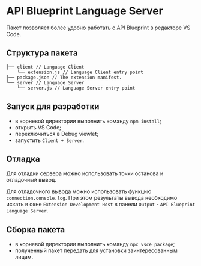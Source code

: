 # API Blueprint Language Server

Пакет позволяет более удобно работать с API Blueprint в редакторе VS Code.

## Структура пакета

```
├── client // Language Client
    └── extension.js // Language Client entry point
├── package.json // The extension manifest.
└── server // Language Server
    └── server.js // Language Server entry point
```

## Запуск для разработки

* в корневой директории выполнить команду `npm install`;
* открыть VS Code;
* переключиться в Debug viewlet;
* запустить `Client + Server`.

## Отладка

Для отладки сервера можно использовать точки останова и отладочный вывод.

Для отладочного вывода можно использовать функцию `connection.console.log`. При
этом результаты вывода необходимо искать в окне `Extension Development Host` в
панели `Output` - `API Blueprint Language Server`.

## Сборка пакета

* в корневой директории выполнить команду `npx vsce package`;
* полученный пакет передать для установки заинтересованным лицам.
